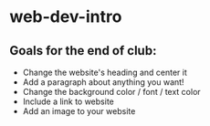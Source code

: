 # web-dev-intro
## Goals for the end of club:
  * Change the website's heading and center it
  * Add a paragraph about anything you want!
  * Change the background color / font / text color
  * Include a link to website
  * Add an image to your website
